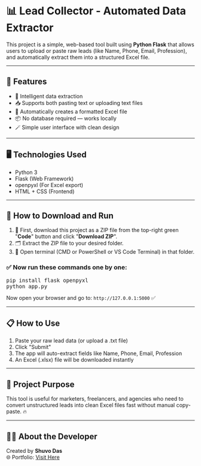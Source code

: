 <h1>📊 Lead Collector - Automated Data Extractor</h1>

<p>This project is a simple, web-based tool built using <strong>Python Flask</strong> that allows users to upload or paste raw leads (like Name, Phone, Email, Profession), and automatically extract them into a structured Excel file.</p>

<hr>

<h2>🚀 Features</h2>
<ul>
  <li>🧠 Intelligent data extraction</li>
  <li>📥 Supports both pasting text or uploading text files</li>
  <li>📄 Automatically creates a formatted Excel file</li>
  <li>📦 No database required — works locally</li>
  <li>🪄 Simple user interface with clean design</li>
</ul>

<hr>

<h2>🖥️ Technologies Used</h2>
<ul>
  <li>Python 3</li>
  <li>Flask (Web Framework)</li>
  <li>openpyxl (For Excel export)</li>
  <li>HTML + CSS (Frontend)</li>
</ul>

<hr>

<h2>📂 How to Download and Run</h2>

<ol>
  <li>📌 First, download this project as a ZIP file from the top-right green "<strong>Code</strong>" button and click "<strong>Download ZIP</strong>".</li>
  <li>🗂️ Extract the ZIP file to your desired folder.</li>
  <li>🧪 Open terminal (CMD or PowerShell or VS Code Terminal) in that folder.</li>
</ol>

<h3>✅ Now run these commands one by one:</h3>

<pre>
pip install flask openpyxl
python app.py
</pre>

<p>Now open your browser and go to: <code>http://127.0.0.1:5000</code> ✅</p>

<hr>

<h2>📋 How to Use</h2>
<ol>
  <li>Paste your raw lead data (or upload a .txt file)</li>
  <li>Click "Submit"</li>
  <li>The app will auto-extract fields like Name, Phone, Email, Profession</li>
  <li>An Excel (.xlsx) file will be downloaded instantly</li>
</ol>

<hr>

<h2>🎯 Project Purpose</h2>
<p>This tool is useful for marketers, freelancers, and agencies who need to convert unstructured leads into clean Excel files fast without manual copy-paste. 🔥</p>

<hr>

<h2>🙋‍♂️ About the Developer</h2>
<p>Created by <strong>Shuvo Das</strong>  
<br>🌐 Portfolio: <a href="https://engrshuvodas.github.io/SHUVO-_portfolio/" target="_blank">Visit Here</a></p>


